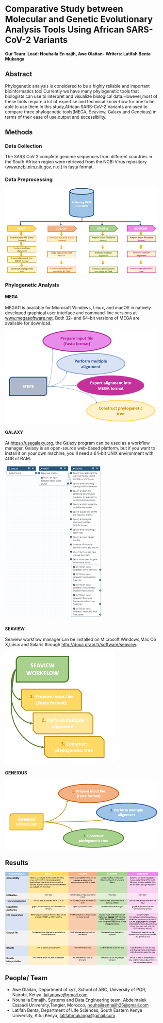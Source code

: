 # Comparative Study between Molecular and Genetic Evolutionary Analysis Tools Using African SARS-CoV-2 Variants
#### Our Team. Lead: Nouhaila En najih, Awe Olaitan- Writers: Latifah Benta Mukanga

## Abstract
Phylogenetic analysis is considered to be a highly reliable and important bioinformatics tool.Currently we have many phylogenetic tools that biologists can use to interpret and visualize biological data.However,most of these tools require a lot of expertise and technical know-how for one to be able to use them.In this study,African SARS-CoV-2 Variants are used to compare three phylogenetic tools(MEGA, Seaview, Galaxy and Geneious) in terms of their ease of use,output and accessibility.

## Methods
### Data Collection

The SARS CoV 2 complete genome  sequences from different countries in the South African region were retrieved from the NCBI Virus repository (www.ncbi.nlm.nih.gov, n.d.) in fasta format.

### Data Preprocessing

![GeneralWorkflow](figures/workflowGENERAL.PNG)


### Phylogenetic Analysis

#### MEGA

MEGA11 is available for Microsoft Windows, Linux, and macOS in natively developed graphical user interface and command-line versions at www.megasoftware.net.  Both 32- and 64-bit versions of MEGA are available for download.

![MEGAWorkflow](figures/workflowMEGA.PNG)

#### GALAXY

At https://usegalaxy.org, the Galaxy program can be used as a workflow manager. Galaxy is an open-source web-based platform, but if you want to install it on your own machine, you'll need a 64-bit UNIX environment with 4GB of RAM.



![GALAXYWorkflow](figures/galaxyWorkflow.PNG)

#### SEAVIEW

Seaview workflow manager can be installed on Microsoft Windows,Mac OS X,Linux and Solaris through  http://doua.prabi.fr/software/seaview.


![SEAVIEWWorkflow](figures/workflowSEAVIEW.PNG)

#### GENEIOUS

![GENEIOUSWorkflow](figures/geneiousWorkflow.PNG)

## Results

![Results](figures/results.PNG)

## People/ Team
* Awe Olaitan, Department of xyz, School of ABC, University of PQR, Nairobi, Kenya, laitanawe@gmail.com
* Nouhaila Ennajih, Systems and Data Engineering team, Abdelmalek Essaadi University,Tangier, Morocco, nouhailaennajih25@gmail.com
* Latifah Benta, Department of Life Sciences, South Eastern Kenya University, Kitui,Kenya, latifahmukanga@gmail.com 







 
